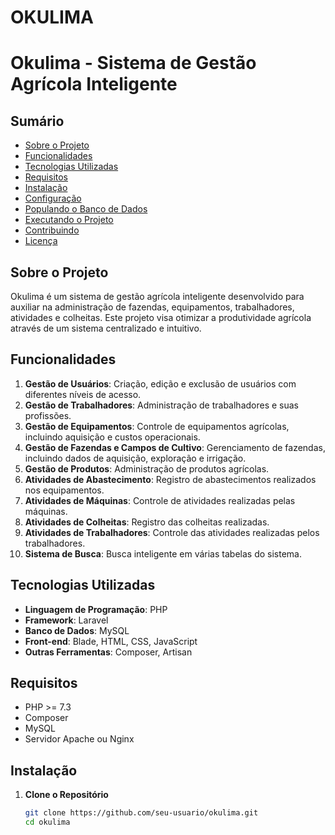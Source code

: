 # OKULIMA
# Okulima - Sistema de Gestão Agrícola Inteligente

## Sumário

- [Sobre o Projeto](#sobre-o-projeto)
- [Funcionalidades](#funcionalidades)
- [Tecnologias Utilizadas](#tecnologias-utilizadas)
- [Requisitos](#requisitos)
- [Instalação](#instalação)
- [Configuração](#configuração)
- [Populando o Banco de Dados](#populando-o-banco-de-dados)
- [Executando o Projeto](#executando-o-projeto)
- [Contribuindo](#contribuindo)
- [Licença](#licença)

## Sobre o Projeto

Okulima é um sistema de gestão agrícola inteligente desenvolvido para auxiliar na administração de fazendas, equipamentos, trabalhadores, atividades e colheitas. Este projeto visa otimizar a produtividade agrícola através de um sistema centralizado e intuitivo.

## Funcionalidades

1. **Gestão de Usuários**: Criação, edição e exclusão de usuários com diferentes níveis de acesso.
2. **Gestão de Trabalhadores**: Administração de trabalhadores e suas profissões.
3. **Gestão de Equipamentos**: Controle de equipamentos agrícolas, incluindo aquisição e custos operacionais.
4. **Gestão de Fazendas e Campos de Cultivo**: Gerenciamento de fazendas, incluindo dados de aquisição, exploração e irrigação.
5. **Gestão de Produtos**: Administração de produtos agrícolas.
6. **Atividades de Abastecimento**: Registro de abastecimentos realizados nos equipamentos.
7. **Atividades de Máquinas**: Controle de atividades realizadas pelas máquinas.
8. **Atividades de Colheitas**: Registro das colheitas realizadas.
9. **Atividades de Trabalhadores**: Controle das atividades realizadas pelos trabalhadores.
10. **Sistema de Busca**: Busca inteligente em várias tabelas do sistema.

## Tecnologias Utilizadas

- **Linguagem de Programação**: PHP
- **Framework**: Laravel
- **Banco de Dados**: MySQL
- **Front-end**: Blade, HTML, CSS, JavaScript
- **Outras Ferramentas**: Composer, Artisan

## Requisitos

- PHP >= 7.3
- Composer
- MySQL
- Servidor Apache ou Nginx

## Instalação

1. **Clone o Repositório**

   ```bash
   git clone https://github.com/seu-usuario/okulima.git
   cd okulima

